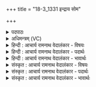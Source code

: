 +++
title = "18-3_1331 इन्द्राय सोम"

+++
<details><summary>पदपाठः</summary>

इ꣡न्द्रा꣢꣯य। सो꣣म। पा꣡त꣢꣯वे। वृ꣡त्र꣢꣯घ्ने। वृ꣣त्र। घ्ने꣢। प꣡रि꣢꣯। सि꣡च्यसे। न꣡रे꣢꣯। च꣣। द꣡क्षि꣢꣯णावते। वी꣣रा꣡य꣢। स꣣दनास꣡दे꣢। स꣣दन। स꣡दे꣢꣯। १३३१।
</details>

<details><summary>अधिमन्त्रम् (VC)</summary>

- पवमानः सोमः
- अम्बरीषो वार्षागिर ऋजिश्वा भारद्वाजश्च
- अनुष्टुप्
- गान्धारः
</details>

<details><summary>हिन्दी : आचार्य रामनाथ वेदालंकार - विषयः</summary>

अगले मन्त्र में गुरुजन कह रहे हैं।
</details>

<details><summary>हिन्दी : आचार्य रामनाथ वेदालंकार - पदार्थः</summary>

पदार्थान्वयभाषाः -  हे (सोम) ज्ञानरस ! तू (वृत्रघ्ने) व्रतपालन द्वारा दोषों को विनष्ट करनेवाले, (नरे) पुरुषार्थी, (दक्षिणावते) गुरुदक्षिणा देनेवाले, (वीराय) शूरवीर, (सदनासदे) गुरुकुलरूप सदन में निवास करनेवाले (इन्द्राय) बिजली के समान तीव्र बुद्धिवाले विद्यार्थी के (पातवे) पान के लिए (परिषिच्यसे) प्रवाहित किया जा रहा है ॥३॥
</details>

<details><summary>हिन्दी : आचार्य रामनाथ वेदालंकार - भावार्थः</summary>

भावार्थभाषाः -  विद्यार्थियों को चाहिए कि वे स्वेच्छा से व्रतपालक,तपस्वी,शूर,आश्रम-पद्धति से गुरुकुल में ही निवास करनेवाले और समावर्तन के समय गुरुदक्षिणा देनेवाले हों ॥३॥
</details>

<details><summary>संस्कृत : आचार्य रामनाथ वेदालंकार - विषयः</summary>

अथ गुरवो ब्रुवन्ति।
</details>

<details><summary>संस्कृत : आचार्य रामनाथ वेदालंकार - पदार्थः</summary>

पदार्थान्वयभाषाः -  हे (सोम) ज्ञानरस,त्वम् (वृत्रघ्ने) व्रतपालनेन दोषविनाशकाय, (नरे) नराय,पुरुषार्थिने।[अत्र चतुर्थ्येकवचनस्य ‘सुपां सुलुक्०’। अ० ७।१।३९ इति शे आदेशः।] (दक्षिणावते) गुरुदक्षिणायुक्ताय, (वीराय) शूराय, (सदनासदे) गुरुकुलसदननिवासिने (इन्द्राय२) विद्युद्वत्तीव्रबुद्धये विद्यार्थिने (पातवे) पानाय (परिषिच्यसे) परिक्षार्यसे ॥३॥
</details>

<details><summary>संस्कृत : आचार्य रामनाथ वेदालंकार - भावार्थः</summary>

भावार्थभाषाः -  विद्यार्थिभिः स्वेच्छया व्रतपालकैस्तपस्विभिः शूरैराश्रमपद्धत्या गुरुकुल एव निवासिभिः समावर्तनकाले गुरुदक्षिणाप्रदायकैश्च भाव्यम् ॥३॥
</details>